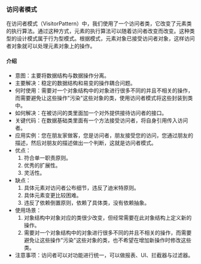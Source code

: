 ### 访问者模式
在访问者模式（VisitorPattern）中，我们使用了一个访问者类，它改变了元素类的执行算法。通过这种方式，元素的执行算法可以随着访问者改变而改变。这种类型的设计模式属于行为型模式。根据模式，元素对象已接受访问者对象，这样访问者对象就可以处理元素对象上的操作。
#### 介绍
- 意图：主要将数据结构与数据操作分离。
- 主要解决：稳定的数据结构和易变的操作耦合问题。
- 何时使用：需要对一个对象结构中的对象进行很多不同的并且不相关的操作，而需要避免让这些操作"污染"这些对象的类，使用访问者模式将这些封装到类中。
- 如何解决：在被访问的类里面加一个对外提供接待访问者的接口。
- 关键代码：在数据基础类里面有一个方法接受访问者，将自身引用传入访问者。
- 应用实例：您在朋友家做客，您是访问者，朋友接受您的访问，您通过朋友的描述，然后对朋友的描述做出一个判断，这就是访问者模式。
- 优点： 
    1. 符合单一职责原则。 
    2. 优秀的扩展性。 
    3. 灵活性。
- 缺点： 
    1. 具体元素对访问者公布细节，违反了迪米特原则。 
    2. 具体元素变更比较困难。 
    3. 违反了依赖倒置原则，依赖了具体类，没有依赖抽象。
- 使用场景： 
    1. 对象结构中对象对应的类很少改变，但经常需要在此对象结构上定义新的操作。 
    2. 需要对一个对象结构中的对象进行很多不同的并且不相关的操作，而需要避免让这些操作"污染"这些对象的类，也不希望在增加新操作时修改这些类。
- 注意事项：访问者可以对功能进行统一，可以做报表、UI、拦截器与过滤器。